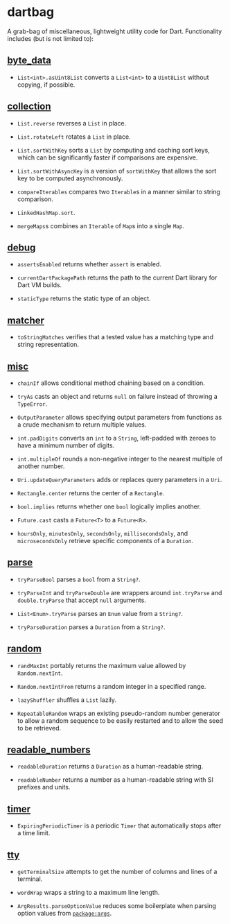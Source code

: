 # dartbag

A grab-bag of miscellaneous, lightweight utility code for Dart.  Functionality
includes (but is not limited to):

## [byte_data]

* `List<int>.asUint8List` converts a `List<int>` to a `Uint8List` without
  copying, if possible.

## [collection]

* `List.reverse` reverses a `List` in place.

* `List.rotateLeft` rotates a `List` in place.

* `List.sortWithKey` sorts a `List` by computing and caching sort keys, which
  can be significantly faster if comparisons are expensive.

* `List.sortWithAsyncKey` is a version of `sortWithKey` that allows the sort
  key to be computed asynchronously.

* `compareIterables` compares two `Iterable`s in a manner similar to string
  comparison.

* `LinkedHashMap.sort`.

* `mergeMaps`s combines an `Iterable` of `Map`s into a single `Map`.

## [debug]

* `assertsEnabled` returns whether `assert` is enabled.

* `currentDartPackagePath` returns the path to the current Dart library for
  Dart VM builds.

* `staticType` returns the static type of an object.

## [matcher]

* `toStringMatches` verifies that a tested value has a matching type and string
  representation.

## [misc]

* `chainIf` allows conditional method chaining based on a condition.

* `tryAs` casts an object and returns `null` on failure instead of throwing a
  `TypeError`.

* `OutputParameter` allows specifying output parameters from functions as a
  crude mechanism to return multiple values.

* `int.padDigits` converts an `int` to a `String`, left-padded with zeroes to
  have a minimum number of digits.

* `int.multipleOf` rounds a non-negative integer to the nearest multiple of
  another number.

* `Uri.updateQueryParameters` adds or replaces query parameters in a `Uri`.

* `Rectangle.center` returns the center of a `Rectangle`.

* `bool.implies` returns whether one `bool` logically implies another.

* `Future.cast` casts a `Future<T>` to a `Future<R>`.

* `hoursOnly`, `minutesOnly`, `secondsOnly`, `millisecondsOnly`, and
  `microsecondsOnly` retrieve specific components of a `Duration`.

## [parse]

* `tryParseBool` parses a `bool` from a `String?`.

* `tryParseInt` and `tryParseDouble` are wrappers around `int.tryParse` and
  `double.tryParse` that accept `null` arguments.

* `List<Enum>.tryParse` parses an `Enum` value from a `String?`.

* `tryParseDuration` parses a `Duration` from a `String?`.

## [random]

* `randMaxInt` portably returns the maximum value allowed by `Random.nextInt`.

* `Random.nextIntFrom` returns a random integer in a specified range.

* `lazyShuffler` shuffles a `List` lazily.

* `RepeatableRandom` wraps an existing pseudo-random number generator to allow
  a random sequence to be easily restarted and to allow the seed to be
  retrieved.

## [readable_numbers]

* `readableDuration` returns a `Duration` as a human-readable string.

* `readableNumber` returns a number as a human-readable string with SI prefixes
  and units.

## [timer]

* `ExpiringPeriodicTimer` is a periodic `Timer` that automatically stops after a
  time limit.

## [tty]

* `getTerminalSize` attempts to get the number of columns and lines of a
  terminal.

* `wordWrap` wraps a string to a maximum line length.

* `ArgResults.parseOptionValue` reduces some boilerplate when parsing option
  values from [`package:args`].
  
[byte_data]: https://pub.dev/documentation/dartbag/latest/byte_data/byte_data-library.html
[collection]: https://pub.dev/documentation/dartbag/latest/collection/collection-library.html
[debug]: https://pub.dev/documentation/dartbag/latest/debug/debug-library.html
[matcher]: https://pub.dev/documentation/dartbag/latest/matcher/matcher-library.html
[misc]: https://pub.dev/documentation/dartbag/latest/misc/misc-library.html
[`package:args`]: https://pub.dev/packages/args
[parse]: https://pub.dev/documentation/dartbag/latest/parse/parse-library.html
[random]: https://pub.dev/documentation/dartbag/latest/random/random-library.html
[readable_numbers]: https://pub.dev/documentation/dartbag/latest/readable_numbers/readable_numbers-library.html
[timer]: https://pub.dev/documentation/dartbag/latest/timer/timer-library.html
[tty]: https://pub.dev/documentation/dartbag/latest/tty/tty-library.html
